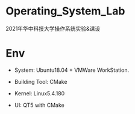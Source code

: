 # Operating_System_Lab

2021年华中科技大学操作系统实验&课设

# Env

* System: Ubuntu18.04 + VMWare WorkStation.

* Building Tool: CMake

* Kernel: Linux5.4.180

* UI: QT5 with CMake
